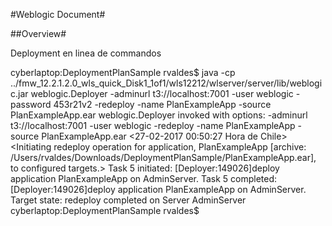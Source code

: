 #Weblogic Document#

##Overview#

Deployment en linea de commandos

cyberlaptop:DeploymentPlanSample rvaldes$ java -cp ../fmw_12.2.1.2.0_wls_quick_Disk1_1of1/wls12212/wlserver/server/lib/weblogic.jar  weblogic.Deployer -adminurl t3://localhost:7001 -user weblogic -password 453r21v2 -redeploy -name PlanExampleApp -source PlanExampleApp.ear
weblogic.Deployer invoked with options:  -adminurl t3://localhost:7001 -user weblogic -redeploy -name PlanExampleApp -source PlanExampleApp.ear
<27-02-2017 00:50:27 Hora de Chile> <Info> <J2EE Deployment SPI> <BEA-260121> <Initiating redeploy operation for application, PlanExampleApp [archive: /Users/rvaldes/Downloads/DeploymentPlanSample/PlanExampleApp.ear], to configured targets.>
Task 5 initiated: [Deployer:149026]deploy application PlanExampleApp on AdminServer.
Task 5 completed: [Deployer:149026]deploy application PlanExampleApp on AdminServer.
Target state: redeploy completed on Server AdminServer
cyberlaptop:DeploymentPlanSample rvaldes$
```
